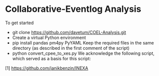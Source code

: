 # Collaborative-Eventlog Analysis 

To get started 

- git clone https://github.com/davetum/COEL-Analysis.git
- Create a virtual Python environment
- pip install pandas pm4py PyYAML
Keep the required files in the same directory (as described in the first comment of the script) 
- python convert_cpee_to_xes.py
We acknowledge the following script, which served as a basis for this script: 

[1] https://github.com/janikbenzin/INEXA
